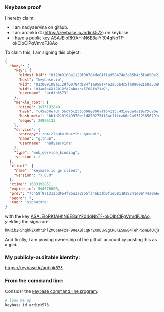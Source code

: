 ### Keybase proof

I hereby claim:

  * I am nadyaervina on github.
  * I am ardink573 (https://keybase.io/ardink573) on keybase.
  * I have a public key ASAJEIoRKfAHhN6E8alYR04qNbTF-okOIbClPgVmrdFJ8Ao

To claim this, I am signing this object:

```json
{
  "body": {
    "key": {
      "eldest_kid": "012009108a1129f00784de84f1a958474e2a35b4c5fa890e21b0a53e0566add149f00a",
      "host": "keybase.io",
      "kid": "012009108a1129f00784de84f1a958474e2a35b4c5fa890e21b0a53e0566add149f00a",
      "uid": "84aa6a6248813fa7abae4b5768fa7419",
      "username": "ardink573"
    },
    "merkle_root": {
      "ctime": 1633192840,
      "hash": "c05e50efdff5b675c235b398e800a8904115c491deda0a28a75ca6ef7c448e70d78f89559984e584967f4668f2af9510e4f9f5ea474b2fdf474500236ea128a4",
      "hash_meta": "bb1d2201949970ea1d870275d184c11fca66e2a93126856791df5b25648cc83d",
      "seqno": 20896133
    },
    "service": {
      "entropy": "nAIZlnBhm1hHCYihFUqUv0Ni",
      "name": "github",
      "username": "nadyaervina"
    },
    "type": "web_service_binding",
    "version": 2
  },
  "client": {
    "name": "keybase.io go client",
    "version": "5.8.0"
  },
  "ctime": 1633192851,
  "expire_in": 504576000,
  "prev": "7c459f971312bd9e4f9ba3a2265fa46b33b0f1d6811918241e9b444a0e6eb02b",
  "seqno": 7,
  "tag": "signature"
}
```

with the key [ASAJEIoRKfAHhN6E8alYR04qNbTF-okOIbClPgVmrdFJ8Ao](https://keybase.io/ardink573), yielding the signature:

```
hKRib2R5hqhkZXRhY2hlZMOpaGFzaF90eXBlCqNrZXnEIwEgCRCKESnwB4TehPGpWEdOKjW0xfqJDiGwpT4FZq3RSfAKp3BheWxvYWTESpcCB8QgfEWflxMSvZ5Pm6OiJl+kazOw8daBGRgkHptESg5usCvEIGm079s1VB6BmjMy1RPyMdXKchaqNflF+J1EeXPmTR/SAgHCo3NpZ8RAn+bA5yE/U2uWNXxvFikTD7LGrkID9hnbM8BKdpaQBxD5AXCjEQ8mXXDBvYDTTX5VkkIerBYfQwzNE/7v4tZvCKhzaWdfdHlwZSCkaGFzaIKkdHlwZQildmFsdWXEIKOL4kHi1RmOncQNYwtwEtpfa/68JC8BkrZrBB8n6cqUo3RhZ80CAqd2ZXJzaW9uAQ==

```

And finally, I am proving ownership of the github account by posting this as a gist.

### My publicly-auditable identity:

https://keybase.io/ardink573

### From the command line:

Consider the [keybase command line program](https://keybase.io/download).

```bash
# look me up
keybase id ardink573
```
